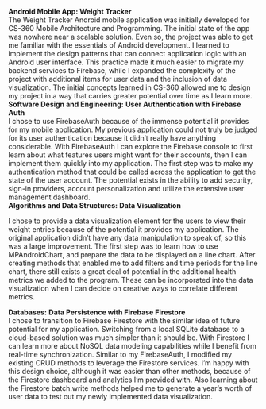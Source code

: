 **Android Mobile App: Weight Tracker**  
The Weight Tracker Android mobile application was initially developed for CS-360 Mobile Architecture and Programming. The initial state of the app was nowhere near a scalable solution. Even so, the project was able to get me familiar with the essentials of Android development. I learned to implement the design patterns that can connect application logic with an Android user interface. This practice made it much easier to migrate my backend services to Firebase, while I expanded the complexity of the project with additional items for user data and the inclusion of data visualization. The initial concepts learned in CS-360 allowed me to design my project in a way that carries greater potential over time as I learn more.   
**Software Design and Engineering:** **User Authentication with Firebase Auth**  
I chose to use FirebaseAuth because of the immense potential it provides for my mobile application. My previous application could not truly be judged for its user authentication because it didn’t really have anything considerable. With FirebaseAuth I can explore the Firebase console to first learn about what features users might want for their accounts, then I can implement them quickly into my application. The first step was to make my authentication method that could be called across the application to get the state of the user account. The potential exists in the ability to add security, sign-in providers, account personalization and utilize the extensive user management dashboard.  
**Algorithms and Data Structures:** **Data Visualization**

I chose to provide a data visualization element for the users to view their weight entries because of the potential it provides my application. The original application didn’t have any data manipulation to speak of, so this was a large improvement. The first step was to learn how to use MPAndroidChart, and prepare the data to be displayed on a line chart. After creating methods that enabled me to add filters and time periods for the line chart, there still exists a great deal of potential in the additional health metrics we added to the program. These can be incorporated into the data visualization when I can decide on creative ways to correlate different metrics. 

**Databases:** **Data Persistence with Firebase Firestore**  
	I chose to transition to Firebase Firestore with the similar idea of future potential for my application. Switching from a local SQLite database to a cloud-based solution was much simpler than it should be. With Firestore I can learn more about NoSQL data modeling capabilities while I benefit from real-time synchronization. Similar to my FirebaseAuth, I modified my existing CRUD methods to leverage the Firestore services. I’m happy with this design choice, although it was easier than other methods, because of the Firestore dashboard and analytics I’m provided with. Also learning about the Firestore batch.write methods helped me to generate a year’s worth of user data to test out my newly implemented data visualization.